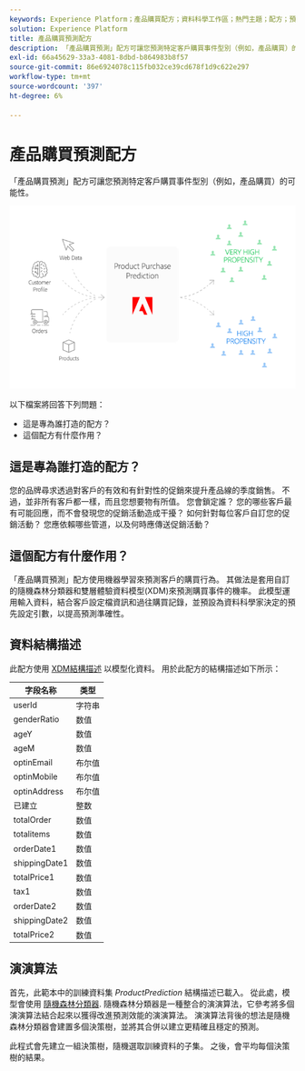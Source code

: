 ```yaml
---
keywords: Experience Platform；產品購買配方；資料科學工作區；熱門主題；配方；預先建置配方
solution: Experience Platform
title: 產品購買預測配方
description: 「產品購買預測」配方可讓您預測特定客戶購買事件型別（例如，產品購買）的可能性。
exl-id: 66a45629-33a3-4081-8dbd-b864983b8f57
source-git-commit: 86e6924078c115fb032ce39cd678f1d9c622e297
workflow-type: tm+mt
source-wordcount: '397'
ht-degree: 6%

---
```


# 產品購買預測配方

「產品購買預測」配方可讓您預測特定客戶購買事件型別（例如，產品購買）的可能性。

![](../images/pre-built-recipes/ppp_bigpicture.png)

以下檔案將回答下列問題：
* 這是專為誰打造的配方？
* 這個配方有什麼作用？

## 這是專為誰打造的配方？

您的品牌尋求透過對客戶的有效和有針對性的促銷來提升產品線的季度銷售。 不過，並非所有客戶都一樣，而且您想要物有所值。 您會鎖定誰？ 您的哪些客戶最有可能回應，而不會發現您的促銷活動造成干擾？ 如何針對每位客戶自訂您的促銷活動？ 您應依賴哪些管道，以及何時應傳送促銷活動？

## 這個配方有什麼作用？

「產品購買預測」配方使用機器學習來預測客戶的購買行為。 其做法是套用自訂的隨機森林分類器和雙層體驗資料模型(XDM)來預測購買事件的機率。 此模型運用輸入資料，結合客戶設定檔資訊和過往購買記錄，並預設為資料科學家決定的預先設定引數，以提高預測準確性。

## 資料結構描述

此配方使用 [XDM結構描述](../../xdm/home.md) 以模型化資料。 用於此配方的結構描述如下所示：

| 字段名称 | 类型 |
| --- | --- |
| userId | 字符串 |
| genderRatio | 数值 |
| ageY | 数值 |
| ageM | 数值 |
| optinEmail | 布尔值 |
| optinMobile | 布尔值 |
| optinAddress | 布尔值 |
| 已建立 | 整数 |
| totalOrder | 数值 |
| totalitems | 数值 |
| orderDate1 | 数值 |
| shippingDate1 | 数值 |
| totalPrice1 | 数值 |
| tax1 | 数值 |
| orderDate2 | 数值 |
| shippingDate2 | 数值 |
| totalPrice2 | 数值 |


## 演演算法

首先，此範本中的訓練資料集 *ProductPrediction* 結構描述已載入。 從此處，模型會使用 [隨機森林分類器](https://scikit-learn.org/stable/modules/generated/sklearn.ensemble.RandomForestClassifier.html). 隨機森林分類器是一種整合的演演算法，它參考將多個演演算法結合起來以獲得改進預測效能的演演算法。 演演算法背後的想法是隨機森林分類器會建置多個決策樹，並將其合併以建立更精確且穩定的預測。

此程式會先建立一組決策樹，隨機選取訓練資料的子集。 之後，會平均每個決策樹的結果。
